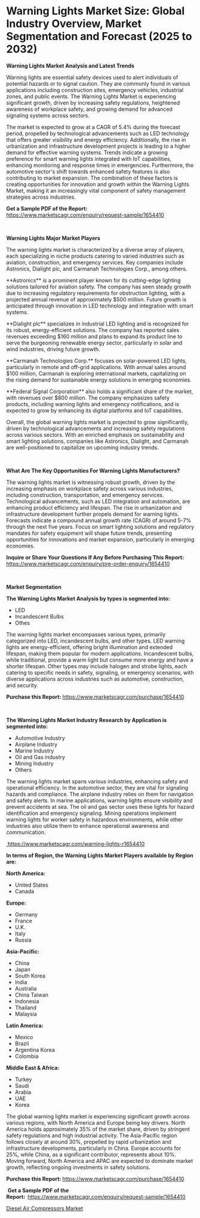 <p><h1>Warning Lights Market Size: Global Industry Overview, Market Segmentation and Forecast (2025 to 2032)</h1></p><p><strong>Warning Lights Market Analysis and Latest Trends</strong></p>
<p><p>Warning lights are essential safety devices used to alert individuals of potential hazards or to signal caution. They are commonly found in various applications including construction sites, emergency vehicles, industrial zones, and public events. The Warning Lights Market is experiencing significant growth, driven by increasing safety regulations, heightened awareness of workplace safety, and growing demand for advanced signaling systems across sectors.</p><p>The market is expected to grow at a CAGR of 5.4% during the forecast period, propelled by technological advancements such as LED technology that offers greater visibility and energy efficiency. Additionally, the rise in urbanization and infrastructure development projects is leading to a higher demand for effective warning systems. Trends indicate a growing preference for smart warning lights integrated with IoT capabilities, enhancing monitoring and response times in emergencies. Furthermore, the automotive sector's shift towards enhanced safety features is also contributing to market expansion. The combination of these factors is creating opportunities for innovation and growth within the Warning Lights Market, making it an increasingly vital component of safety management strategies across industries.</p></p>
<p><strong>Get a Sample PDF of the Report:&nbsp;</strong> <a href="https://www.marketscagr.com/enquiry/request-sample/1654410?utm_campaign=2632&utm_medium=2&utm_source=Github&utm_content=ia&utm_term=23022025&utm_id=warning-lights">https://www.marketscagr.com/enquiry/request-sample/1654410</a></p>
<p>&nbsp;</p>
<p><strong>Warning Lights Major Market Players</strong></p>
<p><p>The warning lights market is characterized by a diverse array of players, each specializing in niche products catering to varied industries such as aviation, construction, and emergency services. Key companies include Astronics, Dialight plc, and Carmanah Technologies Corp., among others.</p><p>**Astronics** is a prominent player known for its cutting-edge lighting solutions tailored for aviation safety. The company has seen steady growth due to increasing regulatory requirements for obstruction lighting, with a projected annual revenue of approximately $500 million. Future growth is anticipated through innovation in LED technology and integration with smart systems.</p><p>**Dialight plc** specializes in industrial LED lighting and is recognized for its robust, energy-efficient solutions. The company has reported sales revenues exceeding $160 million and plans to expand its product line to serve the burgeoning renewable energy sector, particularly in solar and wind industries, driving future growth.</p><p>**Carmanah Technologies Corp.** focuses on solar-powered LED lights, particularly in remote and off-grid applications. With annual sales around $100 million, Carmanah is exploring international markets, capitalizing on the rising demand for sustainable energy solutions in emerging economies.</p><p>**Federal Signal Corporation** also holds a significant share of the market, with revenues over $800 million. The company emphasizes safety products, including warning lights and emergency notifications, and is expected to grow by enhancing its digital platforms and IoT capabilities.</p><p>Overall, the global warning lights market is projected to grow significantly, driven by technological advancements and increasing safety regulations across various sectors. With an enriched emphasis on sustainability and smart lighting solutions, companies like Astronics, Dialight, and Carmanah are well-positioned to capitalize on upcoming industry trends.</p></p>
<p>&nbsp;</p>
<p><strong>What Are The Key Opportunities For Warning Lights Manufacturers?</strong></p>
<p><p>The warning lights market is witnessing robust growth, driven by the increasing emphasis on workplace safety across various industries, including construction, transportation, and emergency services. Technological advancements, such as LED integration and automation, are enhancing product efficiency and lifespan. The rise in urbanization and infrastructure development further propels demand for warning lights. Forecasts indicate a compound annual growth rate (CAGR) of around 5-7% through the next five years. Focus on smart lighting solutions and regulatory mandates for safety equipment will shape future trends, presenting opportunities for innovations and market expansion, particularly in emerging economies.</p></p>
<p><strong>Inquire or Share Your Questions If Any Before Purchasing This Report:</strong> <a href="https://www.marketscagr.com/enquiry/pre-order-enquiry/1654410?utm_campaign=2632&utm_medium=2&utm_source=Github&utm_content=ia&utm_term=23022025&utm_id=warning-lights">https://www.marketscagr.com/enquiry/pre-order-enquiry/1654410</a></p>
<p>&nbsp;</p>
<p><strong>Market Segmentation</strong></p>
<p><strong>The Warning Lights Market Analysis by types is segmented into:</strong></p>
<p><ul><li>LED</li><li>Incandescent Bulbs</li><li>Othes</li></ul></p>
<p><p>The warning lights market encompasses various types, primarily categorized into LED, incandescent bulbs, and other types. LED warning lights are energy-efficient, offering bright illumination and extended lifespan, making them popular for modern applications. Incandescent bulbs, while traditional, provide a warm light but consume more energy and have a shorter lifespan. Other types may include halogen and strobe lights, each catering to specific needs in safety, signaling, or emergency scenarios, with diverse applications across industries such as automotive, construction, and security.</p></p>
<p><strong>Purchase this Report:&nbsp;</strong><a href="https://www.marketscagr.com/purchase/1654410?utm_campaign=2632&utm_medium=2&utm_source=Github&utm_content=ia&utm_term=23022025&utm_id=warning-lights">https://www.marketscagr.com/purchase/1654410</a></p>
<p>&nbsp;</p>
<p><strong>The Warning Lights Market Industry Research by Application is segmented into:</strong></p>
<p><ul><li>Automotive Industry</li><li>Airplane Industry</li><li>Marine Industry</li><li>Oil and Gas industry</li><li>Mining Industry</li><li>Others</li></ul></p>
<p><p>The warning lights market spans various industries, enhancing safety and operational efficiency. In the automotive sector, they are vital for signaling hazards and compliance. The airplane industry relies on them for navigation and safety alerts. In marine applications, warning lights ensure visibility and prevent accidents at sea. The oil and gas sector uses these lights for hazard identification and emergency signaling. Mining operations implement warning lights for worker safety in hazardous environments, while other industries also utilize them to enhance operational awareness and communication.</p></p>
<p><a href="https://www.marketscagr.com/warning-lights-r1654410?utm_campaign=2632&utm_medium=2&utm_source=Github&utm_content=ia&utm_term=23022025&utm_id=warning-lights">&nbsp;https://www.marketscagr.com/warning-lights-r1654410</a></p>
<p><strong>In terms of Region, the Warning Lights Market Players available by Region are:</strong></p>
<p>
    <p> <strong> North America: </strong>
        <ul>
            <li>United States</li>
            <li>Canada</li>
        </ul>
        </p> 
    <p> <strong> Europe: </strong>
        <ul>
            <li>Germany</li>
            <li>France</li>
            <li>U.K.</li>
            <li>Italy</li>
            <li>Russia</li>
        </ul>
        </p> 
    <p> <strong> Asia-Pacific: </strong>
        <ul>
            <li>China</li>
            <li>Japan</li>
            <li>South Korea</li>
            <li>India</li>
            <li>Australia</li>
            <li>China Taiwan</li>
            <li>Indonesia</li>
            <li>Thailand</li>
            <li>Malaysia</li>
        </ul>
        </p> 
    <p> <strong> Latin America: </strong>
        <ul>
            <li>Mexico</li>
            <li>Brazil</li>
            <li>Argentina Korea</li>
            <li>Colombia</li>
        </ul>
        </p> 
    <p> <strong> Middle East & Africa: </strong>
        <ul>
            <li>Turkey</li>
            <li>Saudi</li>
            <li>Arabia</li>
            <li>UAE</li>
            <li>Korea</li>
        </ul>
    </p>
    </p>
<p><p>The global warning lights market is experiencing significant growth across various regions, with North America and Europe being key drivers. North America holds approximately 35% of the market share, driven by stringent safety regulations and high industrial activity. The Asia-Pacific region follows closely at around 30%, propelled by rapid urbanization and infrastructure developments, particularly in China. Europe accounts for 25%, while China, as a significant contributor, represents about 10%. Moving forward, North America and APAC are expected to dominate market growth, reflecting ongoing investments in safety solutions.</p></p>
<p><strong>Purchase this Report: </strong><a href="https://www.marketscagr.com/purchase/1654410?utm_campaign=2632&utm_medium=2&utm_source=Github&utm_content=ia&utm_term=23022025&utm_id=warning-lights">https://www.marketscagr.com/purchase/1654410</a></p>
<p>&nbsp;<strong>Get a Sample PDF of the Report:&nbsp;&nbsp;</strong><a href="https://www.marketscagr.com/enquiry/request-sample/1654410?utm_campaign=2632&utm_medium=2&utm_source=Github&utm_content=ia&utm_term=23022025&utm_id=warning-lights">https://www.marketscagr.com/enquiry/request-sample/1654410</a></p>
<p><strong></strong></p>
<p><p><a href="https://github.com/adyawafurber1/Market-Research-Report-List-1/blob/main/diesel-air-compressors-market.md?utm_campaign=2632&utm_medium=2&utm_source=Github&utm_content=ia&utm_term=23022025&utm_id=warning-lights">Diesel Air Compressors Market</a></p></p>
